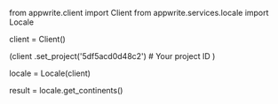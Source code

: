 from appwrite.client import Client
from appwrite.services.locale import Locale

client = Client()

(client
  .set_project('5df5acd0d48c2') # Your project ID
)

locale = Locale(client)

result = locale.get_continents()
